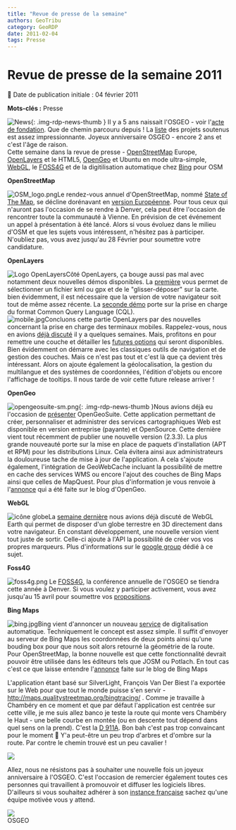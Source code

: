 ```yaml
---
title: "Revue de presse de la semaine"
authors: GeoTribu
category: GeoRDP
date: 2011-02-04
tags: Presse
---
```


# Revue de presse de la semaine 2011

:calendar: Date de publication initiale : 04 février 2011

**Mots-clés :** Presse

![News](https://cdn.geotribu.fr/img/internal/icons-rdp-news/news.png "Icône news générique"){: .img-rdp-news-thumb }
Il y a 5 ans naissait l'OSGEO - voir l'[acte de fondation](http://www.osgeo.org/content/news/news_archive/open_source_geospatial_foundation_initial_press_release.html.html). Que de chemin parcouru depuis ! La [liste](http://osgeo.org) des projets soutenus est assez impressionnante. Joyeux anniversaire OSGEO - encore 2 ans et c'est l'âge de raison.  
 Cette semaine dans la revue de presse - [OpenStreetMap](#osm) Europe, [OpenLayers](#openlayers) et le HTML5, [OpenGeo](#opengeo) et Ubuntu en mode ultra-simple, [WebGL](#webgl), le [FOSS4G](#foss4g) et de la digitilisation automatique chez [Bing](#bing) pour OSM

 **OpenStreetMap**

![OSM_logo.png](https://cdn.geotribu.fr/img/logos-icones/OpenStreetMap/Openstreetmap.png)Le rendez-vous annuel d'OpenStreetMap, nommé [State of The Map](http://stateofthemap.org/), se décline dorénavant en [version Européenne](http://www.sotm-eu.org/cfp). Pour tous ceux qui n'auront pas l'occasion de se rendre à Denver, cela peut être l'occasion de rencontrer toute la communauté à Vienne. En prévision de cet événement un appel à présentation à été lancé. Alors si vous évoluez dans le milieu d'OSM et que les sujets vous intéressent, n'hésitez pas à participer. N'oubliez pas, vous avez jusqu'au 28 Février pour soumettre votre candidature.

 **OpenLayers**

![Logo OpenLayers](https://cdn.geotribu.fr/img/logos-icones/logiciels_librairies/openlayers.png)Côté OpenLayers, ça bouge aussi pas mal avec notamment deux nouvelles démos disponibles. La [première](http://fredj.github.com/sandbox/openlayers/file/) vous permet de sélectionner un fichier kml ou gpx et de le "glisser-déposer" sur la carte. bien évidemment, il est nécessaire que la version de votre navigateur soit tout de même assez récente. La [seconde démo](https://openlayers.org/dev/examples/cql-format.html) porte sur la prise en charge du format Common Query Language (CQL).  
![mobile.jpg](http://geotribu.net/sites/default/files/Tuto/img/Blog/OpenLayers/mobile.jpg)Concluons cette partie OpenLayers par des nouvelles concernant la prise en charge des terminaux mobiles. Rappelez-vous, nous en avions [déjà discuté](http://geotribu.net/node/339#openlayers-mobile) il y a quelques semaines. Mais, profitons en pour remettre une couche et détailler les [futures options](http://trac.osgeo.org/openlayers/wiki/mobile) qui seront disponibles. Bien évidemment on démarre avec les classiques outils de navigation et de gestion des couches. Mais ce n'est pas tout et c'est là que ça devient très intéressant. Alors on ajoute également la géolocalisation, la gestion du multilangue et des systèmes de coordonnées, l'édition d'objets ou encore l'affichage de tooltips. Il nous tarde de voir cette future release arriver !

 **OpenGeo**

![opengeosuite-sm.png](https://cdn.geotribu.fr/img/logos-icones/logiciels_librairies/opengeosuite.png){: .img-rdp-news-thumb }Nous avions déjà eu l'occasion de [présenter](http://geotribu.net/node/199) OpenGeoSuite. Cette application permettant de créer, personnaliser et administrer des services cartographiques Web est disponible en version entreprise (payante) et OpenSource. Cette dernière vient tout récemment de publier une nouvelle version (2.3.3). La plus grande nouveauté porte sur la mise en place de paquets d'installation (APT et RPM) pour les distributions Linux. Cela évitera ainsi aux administrateurs la douloureuse tache de mise à jour de l'application. A cela s'ajoute également, l'intégration de GeoWebCache incluant la possibilité de mettre en cache des services WMS ou encore l'ajout des couches de Bing Maps ainsi que celles de MapQuest. Pour plus d'information je vous renvoie à l'[annonce](http://blog.opengeo.org/2011/01/31/opengeo-suite-ce-2_3_3/) qui a été faite sur le blog d'OpenGeo.

 **WebGL**

![icône globe](https://cdn.geotribu.fr/img/internal/icons-rdp-news/world.png)La [semaine dernière](http://geotribu.net/node/341#webgl) nous avions déjà discuté de WebGL Earth qui permet de disposer d'un globe terrestre en 3D directement dans votre navigateur. En constant développement, une nouvelle version vient tout juste de sortir. Celle-ci ajoute à l'API la possibilité de créer vos vos propres marqueurs. Plus d'informations sur le [google group](http://groups.google.com/group/webglearth/browse_thread/thread/b722fd0812bda98c?pli=1) dédié à ce sujet.

 **Foss4G**

![foss4g.png](/sites/default/files/Tuto/img/Blog/foss4g.png) Le [FOSS4G](http://2010.foss4g.org/), la conférence annuelle de l'OSGEO se tiendra cette année à Denver. Si vous voulez y participer activement, vous avez jusqu'au 15 avril pour soumettre vos [propositions](http://2011.foss4g.org/program/).

 **Bing Maps**

![bing.jpg](http://geotribu.net/sites/default/files/Tuto/img/Blog/bing.jpg)Bing vient d'annoncer un nouveau [service](http://magicshop.cloudapp.net/) de digitalisation automatique. Techniquement le concept est assez simple. Il suffit d'envoyer au serveur de Bing Maps les coordonnées de deux points ainsi qu'une bouding box pour que nous soit alors retourné la géométrie de la route. Pour OpenStreetMap, la bonne nouvelle est que cette fonctionnalité devrait pouvoir être utilisée dans les éditeurs tels que JOSM ou Potlach. En tout cas c'est ce que laisse entendre l'[annonce](http://www.bing.com/community/site_blogs/b/maps/archive/2011/02/03/automatically-detect-roads-with-bing-aerial-imagery.aspx) faite sur le blog de Bing Maps

  L'application étant basé sur SilverLight, François Van Der Biest l'a exportée sur le Web pour que tout le monde puisse s'en servir - <http://maps.qualitystreetmap.org/bingtracing/> . Comme je travaille à Chambéry en ce moment et que par défaut l'application est centrée sur cette ville, je me suis allez banco je teste la route qui monte vers Chambéry le Haut - une belle courbe en montée (ou en descente tout dépend dans quel sens on la prend). C'est la [D 911A](https://www.openstreetmap.org/?lat=45.5915451049805&lon=5.91287612915039&zoom=15). Bon bah c'est pas trop convaincant pour le moment :slightly_smiling_face: Y'a peut-être un peu trop d'arbres et d'ombre sur la route. Par contre le chemin trouvé est un peu cavalier !

![](http://geotribu.net/sites/default/files/Tuto/img/Blog/bingtracing.png)

 Allez, nous ne résistons pas à souhaiter une nouvelle fois un joyeux anniversaire à l'OSGEO. C'est l'occasion de remercier également toutes ces personnes qui travaillent à promouvoir et diffuser les logiciels libres. D'ailleurs si vous souhaitez adhérer à son [instance française](http://wiki.osgeo.org/wiki/Francophone_OSGeo_Chapter) sachez qu'une équipe motivée vous y attend.

![](http://2.bp.blogspot.com/_xcxA7sf0jQQ/RuJ-sfG0U8I/AAAAAAAABN8/5T20Ws7L74A/s400/Le%2BChat%2B-%2BGeluck3.jpg)  
OSGEO  
